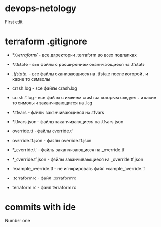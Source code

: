 # devops-netology

First edit

# terraform .gitignore

- **/.terraform/* - все директории .terraform во всех подпапках
- *.tfstate       - все файлы c расширением оканичающиеся на .tfstate
- *.tfstate.*     - все файлы оканивающиеся на .tfstate после которой . и какие то символы
- crash.log       - все файлы crash.log
- crash.*.log     - все файлы с именем crash за которым следует . и какие то симолы и заканчивающиеся на .log
- *.tfvars        - файлы заканчивающиеся на .tfvars
- *.tfvars.json   - файлы заканчивающиеся на .tfvars.json
- override.tf      - файлы override.tf
- override.tf.json - файлы override.tf.json
- *_override.tf    - файлы заканчивающиеся на _override.tf
- *_override.tf.json - файлы заканчивающиеся на _override.tf.json

- !example_override.tf - не игнорировать файл example_override.tf

- .terraformrc - файл .terraformrc
- terraform.rc - файл terraform.rc

# commits with ide

Number one

